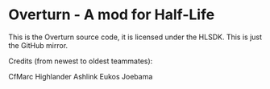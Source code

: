 # Overturn - A mod for Half-Life

This is the Overturn source code, it is licensed under the HLSDK. This is 
just the GitHub mirror.

Credits (from newest to oldest teammates):

CfMarc
Highlander
Ashlink
Eukos
Joebama
